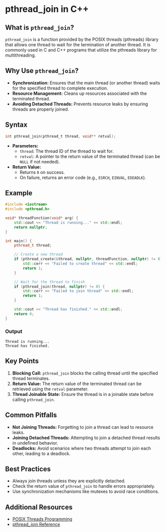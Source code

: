 # pthread_join in C++

## What is `pthread_join`?

`pthread_join` is a function provided by the POSIX threads (pthreads) library that allows one thread to wait for the termination of another thread. It is commonly used in C and C++ programs that utilize the pthreads library for multithreading.

## Why Use `pthread_join`?

- **Synchronization:** Ensures that the main thread (or another thread) waits for the specified thread to complete execution.
- **Resource Management:** Cleans up resources associated with the terminated thread.
- **Avoiding Detached Threads:** Prevents resource leaks by ensuring threads are properly joined.

## Syntax

```c
int pthread_join(pthread_t thread, void** retval);
```

- **Parameters:**
  - `thread`: The thread ID of the thread to wait for.
  - `retval`: A pointer to the return value of the terminated thread (can be `NULL` if not needed).
- **Return Value:**
  - Returns `0` on success.
  - On failure, returns an error code (e.g., `ESRCH`, `EINVAL`, `EDEADLK`).

## Example

```cpp
#include <iostream>
#include <pthread.h>

void* threadFunction(void* arg) {
    std::cout << "Thread is running..." << std::endl;
    return nullptr;
}

int main() {
    pthread_t thread;

    // Create a new thread
    if (pthread_create(&thread, nullptr, threadFunction, nullptr) != 0) {
        std::cerr << "Failed to create thread" << std::endl;
        return 1;
    }

    // Wait for the thread to finish
    if (pthread_join(thread, nullptr) != 0) {
        std::cerr << "Failed to join thread" << std::endl;
        return 1;
    }

    std::cout << "Thread has finished." << std::endl;
    return 0;
}
```

### Output
```
Thread is running...
Thread has finished.
```

## Key Points

1. **Blocking Call:** `pthread_join` blocks the calling thread until the specified thread terminates.
2. **Return Value:** The return value of the terminated thread can be retrieved using the `retval` parameter.
3. **Thread Joinable State:** Ensure the thread is in a joinable state before calling `pthread_join`.

## Common Pitfalls

- **Not Joining Threads:** Forgetting to join a thread can lead to resource leaks.
- **Joining Detached Threads:** Attempting to join a detached thread results in undefined behavior.
- **Deadlocks:** Avoid scenarios where two threads attempt to join each other, leading to a deadlock.

## Best Practices

- Always join threads unless they are explicitly detached.
- Check the return value of `pthread_join` to handle errors appropriately.
- Use synchronization mechanisms like mutexes to avoid race conditions.

## Additional Resources

- [POSIX Threads Programming](https://man7.org/linux/man-pages/man7/pthreads.7.html)
- [pthread_join Reference](https://man7.org/linux/man-pages/man3/pthread_join.3.html)